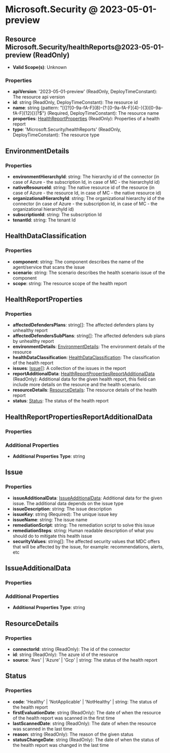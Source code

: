 # Microsoft.Security @ 2023-05-01-preview

## Resource Microsoft.Security/healthReports@2023-05-01-preview (ReadOnly)
* **Valid Scope(s)**: Unknown
### Properties
* **apiVersion**: '2023-05-01-preview' (ReadOnly, DeployTimeConstant): The resource api version
* **id**: string (ReadOnly, DeployTimeConstant): The resource id
* **name**: string {pattern: "[{]?[0-9a-fA-F]{8}-(?:[0-9a-fA-F]{4}-){3}[0-9a-fA-F]{12}[}]?$"} (Required, DeployTimeConstant): The resource name
* **properties**: [HealthReportProperties](#healthreportproperties) (ReadOnly): Properties of a health report
* **type**: 'Microsoft.Security/healthReports' (ReadOnly, DeployTimeConstant): The resource type

## EnvironmentDetails
### Properties
* **environmentHierarchyId**: string: The hierarchy id of the connector (in case of Azure - the subscription Id, in case of MC - the hierarchyId id)
* **nativeResourceId**: string: The native resource id of the resource (in case of Azure - the resource Id, in case of MC - the native resource id)
* **organizationalHierarchyId**: string: The organizational hierarchy id of the connector (in case of Azure - the subscription Id, in case of MC - the organizational hierarchyId id)
* **subscriptionId**: string: The subscription Id
* **tenantId**: string: The tenant Id

## HealthDataClassification
### Properties
* **component**: string: The component describes the name of the agent/service that scans the issue
* **scenario**: string: The scenario describes the health scenario issue of the component
* **scope**: string: The resource scope of the health report

## HealthReportProperties
### Properties
* **affectedDefendersPlans**: string[]: The affected defenders plans by unhealthy report
* **affectedDefendersSubPlans**: string[]: The affected defenders sub plans by unhealthy report
* **environmentDetails**: [EnvironmentDetails](#environmentdetails): The environment details of the resource
* **healthDataClassification**: [HealthDataClassification](#healthdataclassification): The classification of the health report
* **issues**: [Issue](#issue)[]: A collection of the issues in the report
* **reportAdditionalData**: [HealthReportPropertiesReportAdditionalData](#healthreportpropertiesreportadditionaldata) (ReadOnly): Additional data for the given health report, this field can include more details on the resource and the health scenario.
* **resourceDetails**: [ResourceDetails](#resourcedetails): The resource details of the health report
* **status**: [Status](#status): The status of the health report

## HealthReportPropertiesReportAdditionalData
### Properties
### Additional Properties
* **Additional Properties Type**: string

## Issue
### Properties
* **issueAdditionalData**: [IssueAdditionalData](#issueadditionaldata): Additional data for the given issue. The additional data depends on the issue type
* **issueDescription**: string: The issue description
* **issueKey**: string (Required): The unique issue key
* **issueName**: string: The issue name
* **remediationScript**: string: The remediation script to solve this issue
* **remediationSteps**: string: Human readable description of what you should do to mitigate this health issue
* **securityValues**: string[]: The affected security values that MDC offers that will be affected by the issue, for example: recommendations, alerts, etc

## IssueAdditionalData
### Properties
### Additional Properties
* **Additional Properties Type**: string

## ResourceDetails
### Properties
* **connectorId**: string (ReadOnly): The id of the connector
* **id**: string (ReadOnly): The azure id of the resource
* **source**: 'Aws' | 'Azure' | 'Gcp' | string: The status of the health report

## Status
### Properties
* **code**: 'Healthy' | 'NotApplicable' | 'NotHealthy' | string: The status of the health report
* **firstEvaluationDate**: string (ReadOnly): The date of when the resource of the health report was scanned in the first time
* **lastScannedDate**: string (ReadOnly): The date of when the resource was scanned in the last time
* **reason**: string (ReadOnly): The reason of the given status
* **statusChangeDate**: string (ReadOnly): The date of when the status of the health report was changed in the last time

